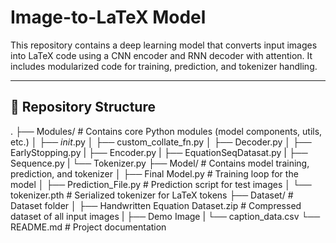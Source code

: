 # Image-to-LaTeX Model

This repository contains a deep learning model that converts input images into LaTeX code using a CNN encoder and RNN decoder with attention. It includes modularized code for training, prediction, and tokenizer handling.

---

## 📁 Repository Structure


.
├── Modules/                                 # Contains core Python modules (model components, utils, etc.)
│   ├── _init_.py
│   ├── custom_collate_fn.py
│   ├── Decoder.py
│   ├── EarlyStopping.py
|   ├── Encoder.py
|   ├── EquationSeqDatasat.py
|   ├── Sequence.py
|   └── Tokenizer.py
├── Model/                                    # Contains model training, prediction, and tokenizer
│   ├── Final Model.py                        # Training loop for the model
│   ├── Prediction_File.py                    # Prediction script for test images
│   └── tokenizer.pth                         # Serialized tokenizer for LaTeX tokens
├── Dataset/                                  # Dataset folder
│   ├── Handwritten Equation Dataset.zip      # Compressed dataset of all input images
|   ├── Demo Image
|   └── caption_data.csv
└── README.md                                 # Project documentation
